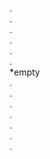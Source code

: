  .   
    .  
      .  
        .  
          .  
            .  
             *empty  
              .  
                .  
                  .  
                    .  
                      .  
                        .  
                          .  
